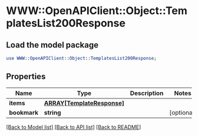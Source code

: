 # WWW::OpenAPIClient::Object::TemplatesList200Response

## Load the model package
```perl
use WWW::OpenAPIClient::Object::TemplatesList200Response;
```

## Properties
Name | Type | Description | Notes
------------ | ------------- | ------------- | -------------
**items** | [**ARRAY[TemplateResponse]**](TemplateResponse.md) |  | 
**bookmark** | **string** |  | [optional] 

[[Back to Model list]](../README.md#documentation-for-models) [[Back to API list]](../README.md#documentation-for-api-endpoints) [[Back to README]](../README.md)


